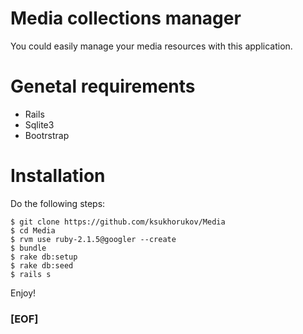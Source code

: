 # Media collections manager

You could easily manage your media resources with this application.

# Genetal requirements 

* Rails
* Sqlite3
* Bootrstrap

# Installation

Do the following steps:

```
$ git clone https://github.com/ksukhorukov/Media
$ cd Media
$ rvm use ruby-2.1.5@googler --create
$ bundle
$ rake db:setup
$ rake db:seed
$ rails s
```

Enjoy!

### [EOF]


